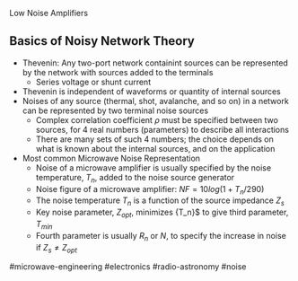 Low Noise Amplifiers

## Basics of Noisy Network Theory
- Thevenin: Any two-port network containint sources can be represented by the network with sources added to the terminals
	- Series voltage or shunt current
- Thevenin is independent of waveforms or quantity of internal sources
- Noises of any source (thermal, shot, avalanche, and so on) in a network can be represented by two terminal noise sources
	- Complex correlation coefficient $\rho$ must be specified between two sources, for 4 real numbers (parameters) to describe all interactions
	- There are many sets of such 4 numbers; the choice depends on what is known about the internal sources, and on the application
- Most common Microwave Noise Representation
	- Noise of a microwave amplifier is usually specified by the noise temperature, $T_{n}$, added to the noise source generator
	- Noise figure of a microwave amplifier:
		$NF = 10log(1 + T_{n}/290)$
	- The noise temperature $T_{n}$ is a function of the source impedance $Z_{s}$
	- Key noise parameter, $Z_{opt}$, minimizes {T_n}$ to give third parameter, $T_{min}$
	- Fourth parameter is usually $R_{n}$ or $N$, to specify the increase in noise if $Z_{s} \neq Z_{opt}$

#microwave-engineering #electronics #radio-astronomy #noise